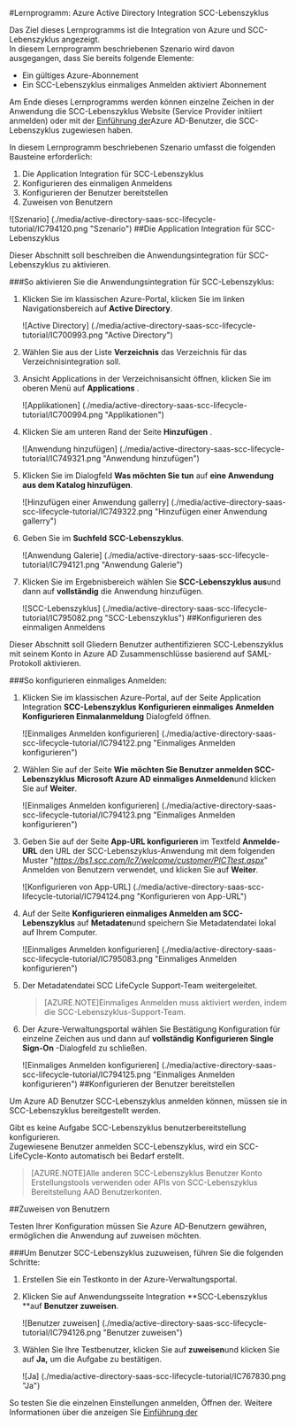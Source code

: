 <properties 
    pageTitle="Lernprogramm: Azure Active Directory Integration SCC-Lebenszyklus | Microsoft Azure" 
    description="Erfahren Sie, wie mit SCC-Lebenszyklus Azure Active Directory-auf automatisierte Bereitstellung und mehr!" 
    services="active-directory" 
    authors="jeevansd"  
    documentationCenter="na" 
    manager="femila"/>
<tags 
    ms.service="active-directory" 
    ms.devlang="na" 
    ms.topic="article" 
    ms.tgt_pltfrm="na" 
    ms.workload="identity" 
    ms.date="09/26/2016" 
    ms.author="jeedes" />

#<a name="tutorial-azure-active-directory-integration-with-scc-lifecycle"></a>Lernprogramm: Azure Active Directory Integration SCC-Lebenszyklus
  
Das Ziel dieses Lernprogramms ist die Integration von Azure und SCC-Lebenszyklus angezeigt.  
In diesem Lernprogramm beschriebenen Szenario wird davon ausgegangen, dass Sie bereits folgende Elemente:

-   Ein gültiges Azure-Abonnement
-   Ein SCC-Lebenszyklus einmaliges Anmelden aktiviert Abonnement
  
Am Ende dieses Lernprogramms werden können einzelne Zeichen in der Anwendung die SCC-Lebenszyklus Website (Service Provider initiiert anmelden) oder mit der [Einführung der](active-directory-saas-access-panel-introduction.md)Azure AD-Benutzer, die SCC-Lebenszyklus zugewiesen haben.
  
In diesem Lernprogramm beschriebenen Szenario umfasst die folgenden Bausteine erforderlich:

1.  Die Application Integration für SCC-Lebenszyklus
2.  Konfigurieren des einmaligen Anmeldens
3.  Konfigurieren der Benutzer bereitstellen
4.  Zuweisen von Benutzern

![Szenario] (./media/active-directory-saas-scc-lifecycle-tutorial/IC794120.png "Szenario")
##<a name="enabling-the-application-integration-for-scc-lifecycle"></a>Die Application Integration für SCC-Lebenszyklus
  
Dieser Abschnitt soll beschreiben die Anwendungsintegration für SCC-Lebenszyklus zu aktivieren.

###<a name="to-enable-the-application-integration-for-scc-lifecycle-perform-the-following-steps"></a>So aktivieren Sie die Anwendungsintegration für SCC-Lebenszyklus:

1.  Klicken Sie im klassischen Azure-Portal, klicken Sie im linken Navigationsbereich auf **Active Directory**.

    ![Active Directory] (./media/active-directory-saas-scc-lifecycle-tutorial/IC700993.png "Active Directory")

2.  Wählen Sie aus der Liste **Verzeichnis** das Verzeichnis für das Verzeichnisintegration soll.

3.  Ansicht Applications in der Verzeichnisansicht öffnen, klicken Sie im oberen Menü auf **Applications** .

    ![Applikationen] (./media/active-directory-saas-scc-lifecycle-tutorial/IC700994.png "Applikationen")

4.  Klicken Sie am unteren Rand der Seite **Hinzufügen** .

    ![Anwendung hinzufügen] (./media/active-directory-saas-scc-lifecycle-tutorial/IC749321.png "Anwendung hinzufügen")

5.  Klicken Sie im Dialogfeld **Was möchten Sie tun** auf **eine Anwendung aus dem Katalog hinzufügen**.

    ![Hinzufügen einer Anwendung gallerry] (./media/active-directory-saas-scc-lifecycle-tutorial/IC749322.png "Hinzufügen einer Anwendung gallerry")

6.  Geben Sie im **Suchfeld** **SCC-Lebenszyklus**.

    ![Anwendung Galerie] (./media/active-directory-saas-scc-lifecycle-tutorial/IC794121.png "Anwendung Galerie")

7.  Klicken Sie im Ergebnisbereich wählen Sie **SCC-Lebenszyklus aus**und dann auf **vollständig** die Anwendung hinzufügen.

    ![SCC-Lebenszyklus] (./media/active-directory-saas-scc-lifecycle-tutorial/IC795082.png "SCC-Lebenszyklus")
##<a name="configuring-single-sign-on"></a>Konfigurieren des einmaligen Anmeldens
  
Dieser Abschnitt soll Gliedern Benutzer authentifizieren SCC-Lebenszyklus mit seinem Konto in Azure AD Zusammenschlüsse basierend auf SAML-Protokoll aktivieren.

###<a name="to-configure-single-sign-on-perform-the-following-steps"></a>So konfigurieren einmaliges Anmelden:

1.  Klicken Sie im klassischen Azure-Portal, auf der Seite Application Integration **SCC-Lebenszyklus** **Konfigurieren einmaliges Anmelden** **Konfigurieren Einmalanmeldung** Dialogfeld öffnen.

    ![Einmaliges Anmelden konfigurieren] (./media/active-directory-saas-scc-lifecycle-tutorial/IC794122.png "Einmaliges Anmelden konfigurieren")

2.  Wählen Sie auf der Seite **Wie möchten Sie Benutzer anmelden SCC-Lebenszyklus** **Microsoft Azure AD einmaliges Anmelden**und klicken Sie auf **Weiter**.

    ![Einmaliges Anmelden konfigurieren] (./media/active-directory-saas-scc-lifecycle-tutorial/IC794123.png "Einmaliges Anmelden konfigurieren")

3.  Geben Sie auf der Seite **App-URL konfigurieren** im Textfeld **Anmelde-URL** den URL der SCC-Lebenszyklus-Anwendung mit dem folgenden Muster "*https://bs1.scc.com/lc7/welcome/customer/PICTtest.aspx*" Anmelden von Benutzern verwendet, und klicken Sie auf **Weiter**.

    ![Konfigurieren von App-URL] (./media/active-directory-saas-scc-lifecycle-tutorial/IC794124.png "Konfigurieren von App-URL")

4.  Auf der Seite **Konfigurieren einmaliges Anmelden am SCC-Lebenszyklus** auf **Metadaten**und speichern Sie Metadatendatei lokal auf Ihrem Computer.

    ![Einmaliges Anmelden konfigurieren] (./media/active-directory-saas-scc-lifecycle-tutorial/IC795083.png "Einmaliges Anmelden konfigurieren")

5.  Der Metadatendatei SCC LifeCycle Support-Team weitergeleitet.

    >[AZURE.NOTE]Einmaliges Anmelden muss aktiviert werden, indem die SCC-Lebenszyklus-Support-Team.

6.  Der Azure-Verwaltungsportal wählen Sie Bestätigung Konfiguration für einzelne Zeichen aus und dann auf **vollständig** **Konfigurieren Single Sign-On** -Dialogfeld zu schließen.

    ![Einmaliges Anmelden konfigurieren] (./media/active-directory-saas-scc-lifecycle-tutorial/IC794125.png "Einmaliges Anmelden konfigurieren")
##<a name="configuring-user-provisioning"></a>Konfigurieren der Benutzer bereitstellen
  
Um Azure AD Benutzer SCC-Lebenszyklus anmelden können, müssen sie in SCC-Lebenszyklus bereitgestellt werden.
  
Gibt es keine Aufgabe SCC-Lebenszyklus benutzerbereitstellung konfigurieren.  
Zugewiesene Benutzer anmelden SCC-Lebenszyklus, wird ein SCC-LifeCycle-Konto automatisch bei Bedarf erstellt.

>[AZURE.NOTE]Alle anderen SCC-Lebenszyklus Benutzer Konto Erstellungstools verwenden oder APIs von SCC-Lebenszyklus Bereitstellung AAD Benutzerkonten.

##<a name="assigning-users"></a>Zuweisen von Benutzern
  
Testen Ihrer Konfiguration müssen Sie Azure AD-Benutzern gewähren, ermöglichen die Anwendung auf zuweisen möchten.

###<a name="to-assign-users-to-scc-lifecycle-perform-the-following-steps"></a>Um Benutzer SCC-Lebenszyklus zuzuweisen, führen Sie die folgenden Schritte:

1.  Erstellen Sie ein Testkonto in der Azure-Verwaltungsportal.

2.  Klicken Sie auf Anwendungsseite Integration **SCC-Lebenszyklus **auf **Benutzer zuweisen**.

    ![Benutzer zuweisen] (./media/active-directory-saas-scc-lifecycle-tutorial/IC794126.png "Benutzer zuweisen")

3.  Wählen Sie Ihre Testbenutzer, klicken Sie auf **zuweisen**und klicken Sie auf **Ja,** um die Aufgabe zu bestätigen.

    ![Ja] (./media/active-directory-saas-scc-lifecycle-tutorial/IC767830.png "Ja")
  
So testen Sie die einzelnen Einstellungen anmelden, Öffnen der. Weitere Informationen über die anzeigen Sie [Einführung der](active-directory-saas-access-panel-introduction.md)